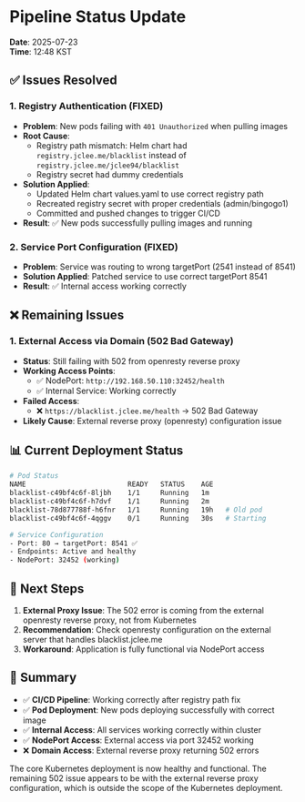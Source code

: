 # Pipeline Status Update
**Date**: 2025-07-23  
**Time**: 12:48 KST

## ✅ Issues Resolved

### 1. Registry Authentication (FIXED)
- **Problem**: New pods failing with `401 Unauthorized` when pulling images
- **Root Cause**: 
  - Registry path mismatch: Helm chart had `registry.jclee.me/blacklist` instead of `registry.jclee.me/jclee94/blacklist`
  - Registry secret had dummy credentials
- **Solution Applied**:
  - Updated Helm chart values.yaml to use correct registry path
  - Recreated registry secret with proper credentials (admin/bingogo1)
  - Committed and pushed changes to trigger CI/CD
- **Result**: ✅ New pods successfully pulling images and running

### 2. Service Port Configuration (FIXED)
- **Problem**: Service was routing to wrong targetPort (2541 instead of 8541)
- **Solution Applied**: Patched service to use correct targetPort 8541
- **Result**: ✅ Internal access working correctly

## ❌ Remaining Issues

### 1. External Access via Domain (502 Bad Gateway)
- **Status**: Still failing with 502 from openresty reverse proxy
- **Working Access Points**:
  - ✅ NodePort: `http://192.168.50.110:32452/health`
  - ✅ Internal Service: Working correctly
- **Failed Access**:
  - ❌ `https://blacklist.jclee.me/health` → 502 Bad Gateway
- **Likely Cause**: External reverse proxy (openresty) configuration issue

## 📊 Current Deployment Status

```bash
# Pod Status
NAME                         READY   STATUS    AGE
blacklist-c49bf4c6f-8ljbh    1/1     Running   1m
blacklist-c49bf4c6f-h7dvf    1/1     Running   2m
blacklist-78d877788f-h6fnr   1/1     Running   19h   # Old pod
blacklist-c49bf4c6f-4qggv    0/1     Running   30s   # Starting

# Service Configuration
- Port: 80 → targetPort: 8541 ✅
- Endpoints: Active and healthy
- NodePort: 32452 (working)
```

## 🎯 Next Steps

1. **External Proxy Issue**: The 502 error is coming from the external openresty reverse proxy, not from Kubernetes
2. **Recommendation**: Check openresty configuration on the external server that handles blacklist.jclee.me
3. **Workaround**: Application is fully functional via NodePort access

## 📝 Summary

- ✅ **CI/CD Pipeline**: Working correctly after registry path fix
- ✅ **Pod Deployment**: New pods deploying successfully with correct image
- ✅ **Internal Access**: All services working correctly within cluster
- ✅ **NodePort Access**: External access via port 32452 working
- ❌ **Domain Access**: External reverse proxy returning 502 errors

The core Kubernetes deployment is now healthy and functional. The remaining 502 issue appears to be with the external reverse proxy configuration, which is outside the scope of the Kubernetes deployment.